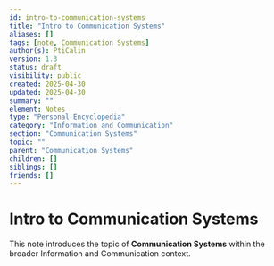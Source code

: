 ```yaml
---
id: intro-to-communication-systems
title: "Intro to Communication Systems"
aliases: []
tags: [note, Communication Systems]
author(s): PtiCalin
version: 1.3
status: draft
visibility: public
created: 2025-04-30
updated: 2025-04-30
summary: ""
element: Notes
type: "Personal Encyclopedia"
category: "Information and Communication"
section: "Communication Systems"
topic: ""
parent: "Communication Systems"
children: []
siblings: []
friends: []
---
```

# Intro to Communication Systems

This note introduces the topic of **Communication Systems** within the broader Information and Communication context.
